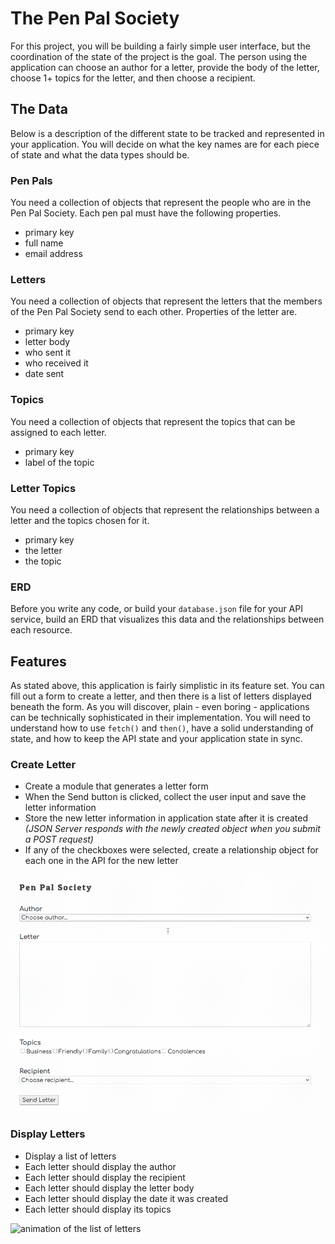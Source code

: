 # The Pen Pal Society

For this project, you will be building a fairly simple user interface, but the coordination of the state of the project is the goal. The person using the application can choose an author for a letter, provide the body of the letter, choose 1+ topics for the letter, and then choose a recipient.


## The Data

Below is a description of the different state to be tracked and represented in your application. You will decide on what the key names are for each piece of state and what the data types should be.

### Pen Pals

You need a collection of objects that represent the people who are in the Pen Pal Society. Each pen pal must have the following properties.

* primary key
* full name
* email address

### Letters

You need a collection of objects that represent the letters that the members of the Pen Pal Society send to each other. Properties of the letter are.

* primary key
* letter body
* who sent it
* who received it
* date sent

### Topics

You need a collection of objects that represent the topics that can be assigned to each letter.

* primary key
* label of the topic

### Letter Topics

You need a collection of objects that represent the relationships between a letter and the topics chosen for it.

* primary key
* the letter
* the topic

### ERD

Before you write any code, or build your `database.json` file for your API service, build an ERD that visualizes this data and the relationships between each resource.

## Features

As stated above, this application is fairly simplistic in its feature set. You can fill out a form to create a letter, and then there is a list of letters displayed beneath the form. As you will discover, plain - even boring - applications can be technically sophisticated in their implementation. You will need to understand how to use `fetch()` and `then()`, have a solid understanding of state, and how to keep the API state and your application state in sync.

### Create Letter

* Create a module that generates a letter form
* When the Send button is clicked, collect the user input and save the letter information
* Store the new letter information in application state after it is created _(JSON Server responds with the newly created object when you submit a POST request)_
* If any of the checkboxes were selected, create a relationship object for each one in the API for the new letter

<img src="./pen-pal-initial-form.gif" width="800px" alt="animation of filling out the letter form" />

### Display Letters

* Display a list of letters
* Each letter should display the author
* Each letter should display the recipient
* Each letter should display the letter body
* Each letter should display the date it was created
* Each letter should display its topics

<img src="./pen-pal-list-of-letters.gif" width="800px" alt="animation of the list of letters" />
